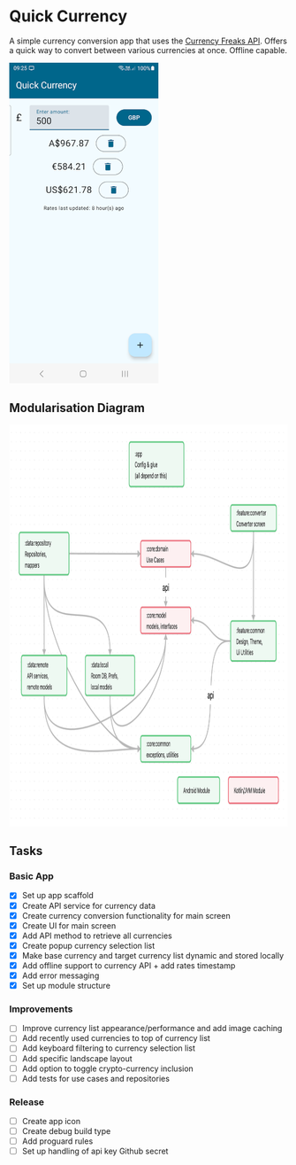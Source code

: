 # Quick Currency

A simple currency conversion app that uses the [Currency Freaks API](https://currencyfreaks.com/). Offers a quick way to 
convert between various currencies at once. Offline capable.

<img src="docs/qcu-screenshot.png" width="270" height="579" alt="Screenshot">

## Modularisation Diagram

<img src="docs/module-diagram.png" width="1000" height="725" alt="Modularisation diagram">

## Tasks

### Basic App
* [x] Set up app scaffold
* [x] Create API service for currency data
* [x] Create currency conversion functionality for main screen
* [x] Create UI for main screen
* [x] Add API method to retrieve all currencies
* [x] Create popup currency selection list
* [x] Make base currency and target currency list dynamic and stored locally
* [x] Add offline support to currency API + add rates timestamp
* [x] Add error messaging
* [x] Set up module structure

### Improvements
* [ ] Improve currency list appearance/performance and add image caching
* [ ] Add recently used currencies to top of currency list
* [ ] Add keyboard filtering to currency selection list
* [ ] Add specific landscape layout
* [ ] Add option to toggle crypto-currency inclusion
* [ ] Add tests for use cases and repositories

### Release
* [ ] Create app icon
* [ ] Create debug build type
* [ ] Add proguard rules
* [ ] Set up handling of api key Github secret
